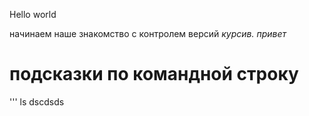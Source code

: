 Hello world

начинаем наше знакомство с контролем версий
*курсив.*
*привет*
# подсказки по командной строку
''' ls
dscdsds